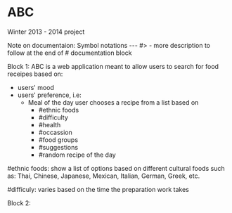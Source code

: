 ABC
===

Winter 2013 - 2014 project

Note on documentaion: 
    Symbol notations ---
    #> - more description to follow at the end of # documentation block

Block 1:
   ABC is a web application meant to allow users to search for food receipes based on:
   * users' mood
   * users' preference, i.e:
      - Meal of the day
        user chooses a recipe from a list based on
         - #ethnic foods
         - #difficulty
         - #health
         - #occassion
         - #food groups
         - #suggestions
         - #random recipe of the day

#ethnic foods: show a list of options based on different cultural foods such as: Thai,
Chinese, Japanese, Mexican, Italian, German, Greek, etc.

#difficuly: varies based on the time the preparation work takes



Block 2:
